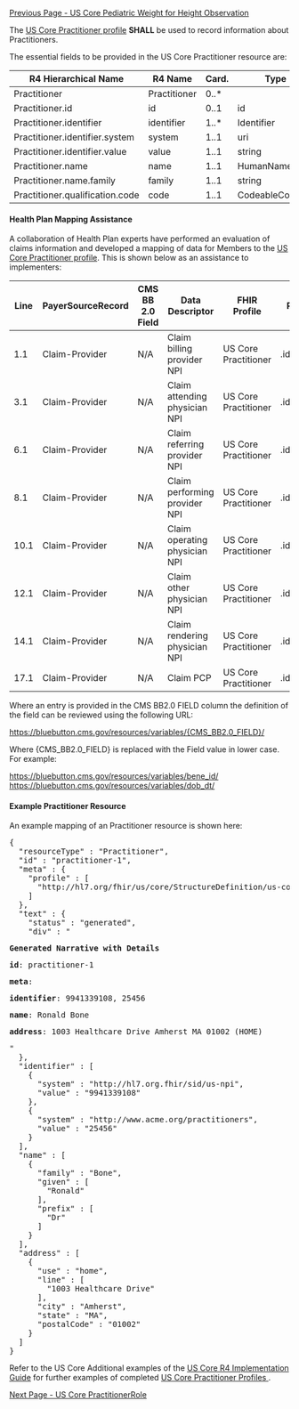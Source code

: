 <!-- USCorePractitioner.md {% comment %}
*****************************************************************************************
*                            WARNING: DO NOT EDIT THIS FILE                             *
*                                                                                       *
* This file is generated by SUSHI. Any edits you make to this file will be overwritten. *
*                                                                                       *
* To change the contents of this file, edit the original source file at:                *
* ig-data/input/pagecontent/DataMapping/USCorePractitioner.md                           *
*****************************************************************************************
{% endcomment %} -->
[Previous Page - US Core Pediatric Weight for Height Observation](USCorePediatricWeightforHeightObservation.html)

The  [US Core Practitioner profile](http://hl7.org/fhir/us/core/StructureDefinition-us-core-practitioner.html)  **SHALL** be used to record information about Practitioners.

The essential fields to be provided in the US Core Practitioner resource are:

| R4 Hierarchical Name            | R4 Name      | Card. | Type            |
|---------------------------------|--------------|-------|-----------------|
| Practitioner                    | Practitioner | 0..*  |                 |
| Practitioner.id                 | id           | 0..1  | id              |
| Practitioner.identifier         | identifier   | 1..*  | Identifier      |
| Practitioner.identifier.system  | system       | 1..1  | uri             |
| Practitioner.identifier.value   | value        | 1..1  | string          |
| Practitioner.name               | name         | 1..1  | HumanName       |
| Practitioner.name.family        | family       | 1..1  | string          |
| Practitioner.qualification.code | code         | 1..1  | CodeableConcept |


#### Health Plan Mapping Assistance

A collaboration of Health Plan experts have performed an evaluation of claims information and developed a mapping of  data for Members to the [US Core Practitioner profile](http://hl7.org/fhir/us/core/StructureDefinition-us-core-practitioner.html). This is shown below as an assistance  to implementers:

| Line | PayerSourceRecord | CMS BB 2.0 Field | Data Descriptor               | FHIR Profile         | Profile Field     | ValueSet | Notes |
|------|-------------------|------------------|-------------------------------|----------------------|-------------------|----------|-------|
| 1.1  | Claim-Provider    |  N/A                | Claim billing provider NPI    | US Core Practitioner | .identifier.value |          |       |
| 3.1  | Claim-Provider    | N/A                 | Claim attending physician NPI | US Core Practitioner | .identifier.value |          |       |
| 6.1  | Claim-Provider    | N/A                 | Claim referring provider NPI  | US Core Practitioner | .identifier.value |          |       |
| 8.1  | Claim-Provider    | N/A                 | Claim performing provider NPI | US Core Practitioner | .identifier.value |          |       |
| 10.1 | Claim-Provider    | N/A                 | Claim operating physician NPI | US Core Practitioner | .identifier.value |          |       |
| 12.1 | Claim-Provider    | N/A                 | Claim other physician NPI     | US Core Practitioner | .identifier.value |          |       |
| 14.1 | Claim-Provider    | N/A                 | Claim rendering physician NPI | US Core Practitioner | .identifier.value |          |       |
| 17.1 | Claim-Provider    | N/A                 | Claim PCP                     | US Core Practitioner | .identifier.value |          |       |

Where an entry is provided in the CMS BB2.0 FIELD column the definition of the field can be reviewed using the following URL:

https://bluebutton.cms.gov/resources/variables/{CMS_BB2.0_FIELD}/

Where {CMS_BB2.0_FIELD} is replaced with the Field value in lower case. For example:

https://bluebutton.cms.gov/resources/variables/bene_id/
https://bluebutton.cms.gov/resources/variables/dob_dt/

#### Example Practitioner Resource

An example mapping of an Practitioner resource is shown here:

<pre>
{
  "resourceType" : "Practitioner",
  "id" : "practitioner-1",
  "meta" : {
    "profile" : [
      "http://hl7.org/fhir/us/core/StructureDefinition/us-core-practitioner"
    ]
  },
  "text" : {
    "status" : "generated",
    "div" : "<div xmlns=\"http://www.w3.org/1999/xhtml\"><p><b>Generated Narrative with Details</b></p><p><b>id</b>: practitioner-1</p><p><b>meta</b>: </p><p><b>identifier</b>: 9941339108, 25456</p><p><b>name</b>: Ronald Bone </p><p><b>address</b>: 1003 Healthcare Drive Amherst MA 01002 (HOME)</p></div>"
  },
  "identifier" : [
    {
      "system" : "http://hl7.org.fhir/sid/us-npi",
      "value" : "9941339108"
    },
    {
      "system" : "http://www.acme.org/practitioners",
      "value" : "25456"
    }
  ],
  "name" : [
    {
      "family" : "Bone",
      "given" : [
        "Ronald"
      ],
      "prefix" : [
        "Dr"
      ]
    }
  ],
  "address" : [
    {
      "use" : "home",
      "line" : [
        "1003 Healthcare Drive"
      ],
      "city" : "Amherst",
      "state" : "MA",
      "postalCode" : "01002"
    }
  ]
}
</pre>

Refer to the US Core Additional examples of the [US Core R4 Implementation Guide](http://hl7.org/fhir/us/core/) for further examples of completed [US Core Practitioner Profiles ](http://hl7.org/fhir/us/core/StructureDefinition-us-core-practitioner.html).



[Next Page - US Core PractitionerRole](USCorePractitionerRole.html)